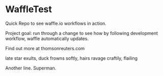 # WaffleTest
Quick Repo to see waffle.io workflows in action.

Project goal: run through a change to see how by following development workflow, waffle automatically updates.

Find out more at thomsonreuters.com

late star exults, duck
frowns softly, hairs ravage
craftily, flailing

Another line.
Superman.
